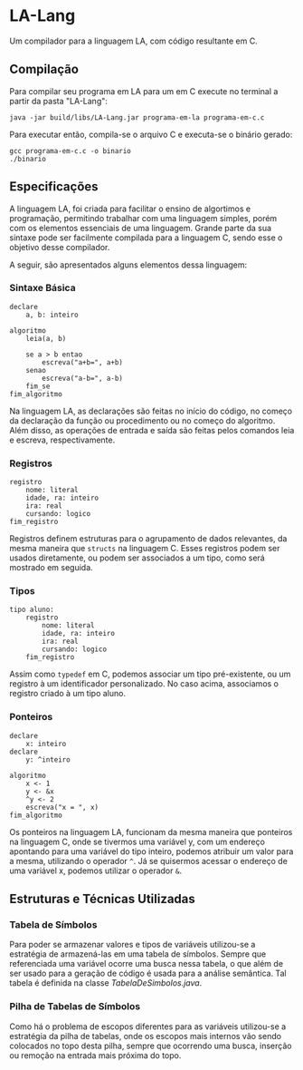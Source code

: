 # LA-Lang
Um compilador para a linguagem LA, com código resultante em C.

## Compilação
Para compilar seu programa em LA para um em C execute no terminal a partir da pasta "LA-Lang":
```
java -jar build/libs/LA-Lang.jar programa-em-la programa-em-c.c
```
Para executar então, compila-se o arquivo C e executa-se o binário gerado:
```
gcc programa-em-c.c -o binario
./binario
```

## Especificações

A linguagem LA, foi criada para facilitar o ensino de algortimos e programação, permitindo trabalhar com uma linguagem simples, porém com os elementos essenciais de uma linguagem. Grande parte da sua sintaxe pode ser facilmente compilada para a linguagem C, sendo esse o objetivo desse compilador.

A seguir, são apresentados alguns elementos dessa linguagem:

### Sintaxe Básica

```
declare
    a, b: inteiro

algoritmo
    leia(a, b)

    se a > b entao
        escreva("a+b=", a+b)
    senao
        escreva("a-b=", a-b)
    fim_se
fim_algoritmo
```

Na linguagem LA, as declarações são feitas no início do código, no começo da declaração da função ou procedimento ou no começo do algoritmo. Além disso, as operações de entrada e saída são feitas pelos comandos leia e escreva, respectivamente.

### Registros

```
registro
    nome: literal
    idade, ra: inteiro
    ira: real
    cursando: logico
fim_registro
```

Registros definem estruturas para o agrupamento de dados relevantes, da mesma maneira que `structs` na linguagem C. Esses registros podem ser usados diretamente, ou podem ser associados a um tipo, como será mostrado em seguida.

### Tipos

```
tipo aluno:
    registro
        nome: literal
        idade, ra: inteiro
        ira: real
        cursando: logico
    fim_registro
```

Assim como `typedef` em C, podemos associar um tipo pré-existente, ou um registro à um identificador personalizado. No caso acima, associamos o registro criado à um tipo aluno.

### Ponteiros

```
declare
    x: inteiro
declare
    y: ^inteiro

algoritmo
    x <- 1
    y <- &x
    ^y <- 2
    escreva("x = ", x)
fim_algoritmo
```

Os ponteiros na linguagem LA, funcionam da mesma maneira que ponteiros na linguagem C, onde se tivermos uma variável y, com um endereço apontando para uma variável do tipo inteiro, podemos atribuir um valor para a mesma, utilizando o operador `^`. Já se quisermos acessar o endereço de uma variável x, podemos utilizar o operador `&`.

## Estruturas e Técnicas Utilizadas

### Tabela de Símbolos
Para poder se armazenar valores e tipos de variáveis utilizou-se a estratégia de armazená-las em uma tabela de símbolos. Sempre que referenciada uma variável ocorre uma busca nessa tabela, o que além de ser usado para a geração de código é usada para a análise semântica. Tal tabela é definida na classe _TabelaDeSimbolos.java_.

### Pilha de Tabelas de Símbolos
Como há o problema de escopos diferentes para as variáveis utilizou-se a estratégia da pilha de tabelas, onde os escopos mais internos vão sendo colocados no topo desta pilha, sempre que ocorrendo uma busca, inserção ou remoção na entrada mais próxima do topo.
